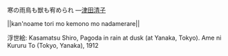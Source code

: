 寒の雨鳥も獣も宥められ
—[津田清子](https://ja.wikipedia.org/wiki/津田清子)

||kan'noame tori mo kemono mo nadamerare||

浮世絵: Kasamatsu Shiro, Pagoda in rain at dusk (at Yanaka, Tokyo). Ame ni Kururu To (Tokyo, Yanaka), 1912